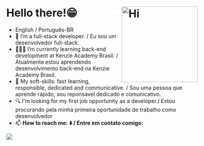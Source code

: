 ### 

<h1>Hello there!😁 <img width="200px" align="right" alt="Hi" src="https://res.cloudinary.com/dvkwgt94s/image/upload/v1672097368/ezgif.com-gif-maker_w7evii.gif"/></h1>

- English / Português-BR
- 🦆 I’m a full-stack developer. / Eu sou um desenvolvedor full-stack.
- 👨🏽‍🏫 I’m currently learning back-end development at Kenzie Academy Brasil. / Atualmente estou aprendendo desenvolvimento back-end na Kenzie Academy Brasil.
- 🎯 My soft-skills: fast learning, responsible, dedicated and communicative. / Sou uma pessoa que aprende rápido, sou reponsavel dedicado e comunicativo.
- 🔍 I'm looking for my first job opportunity as a developer./ Estou procurando pela minha primeira oportunidade de trabalho como desenvolvedor
- 📫 <strong>How to reach me:<strong> ⬇️ / <strong>Entre em contato comigo:<strong> 

 <a href="https://www.linkedin.com/in/lucas-vinicius-rodrigues-e-silva/" target="_blank">
    <img src="https://img.shields.io/badge/-LinkedIn-%230077B5?style=for-the-badge&logo=linkedin&logoColor=white">
  <a/>  


